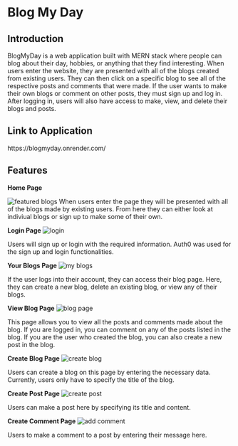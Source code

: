 # Blog My Day


<h2>Introduction</h2>
BlogMyDay is a web application built with MERN stack where people can blog about their day, hobbies, or anything that they find interesting. When users enter the website, they are presented with all of the blogs created from existing users. They can then click on a specific blog to see all of the respective posts and comments that were made. If the user wants to make their own blogs or comment on other posts, they must sign up and log in. After logging in, users will also have access to make, view, and delete their blogs and posts.


<h2>Link to Application</h2>
https://blogmyday.onrender.com/


Features
----
__Home Page__ 

![featured blogs](https://user-images.githubusercontent.com/27057402/214251331-f6e269d3-a8df-42c4-a2f9-a2046bf00d81.PNG)
When users enter the page they will be presented with all of the blogs made by existing users. From here they can either look at indiviual blogs or sign up to make some of their own.

__Login Page__ 
![login](https://user-images.githubusercontent.com/27057402/214251560-203ebc56-21de-42a0-ab88-505842b00187.PNG)

Users will sign up or login with the required information. Auth0 was used for the sign up and login functionalities.

__Your Blogs Page__ 
![my blogs](https://user-images.githubusercontent.com/27057402/214251548-d6d3bccd-1276-4b84-a31b-8fbb9cc8ba6b.PNG)

If the user logs into their account, they can access their blog page. Here, they can create a new blog, delete an existing blog, or view any of their blogs.

__View Blog Page__ 
![blog page](https://user-images.githubusercontent.com/27057402/214251539-11601b4e-122c-4548-b0c0-d559de877ae4.PNG)

This page allows you to view all the posts and comments made about the blog. If you are logged in, you can comment on any of the posts listed in the blog. If you are the user who created the blog, you can also create a new post in the blog.

__Create Blog Page__ 
![create blog](https://user-images.githubusercontent.com/27057402/214251532-ab538f74-41ef-4fde-a906-bf4919159e4f.PNG)

Users can create a blog on this page by entering the necessary data. Currently, users only have to specify the title of the blog.

__Create Post Page__ 
![create post](https://user-images.githubusercontent.com/27057402/214251507-8218eae2-afa9-4e79-becd-b21f835832d3.PNG)

Users can make a post here by specifying its title and content.

__Create Comment Page__ 
![add comment](https://user-images.githubusercontent.com/27057402/214251448-846fd082-0aaf-459c-86a2-a328113660d9.PNG)

Users to make a comment to a post by entering their message here.
